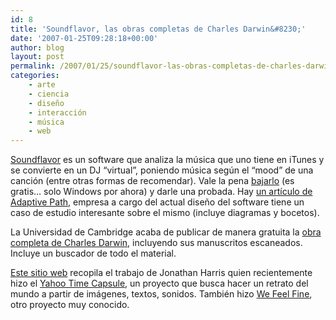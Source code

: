 ```yaml
---
id: 8
title: 'Soundflavor, las obras completas de Charles Darwin&#8230;'
date: '2007-01-25T09:28:18+00:00'
author: blog
layout: post
permalink: /2007/01/25/soundflavor-las-obras-completas-de-charles-darwin/
categories:
    - arte
    - ciencia
    - diseño
    - interacción
    - música
    - web
---
```


[Soundflavor](http://www.soundflavor.com/) es un software que analiza la música que uno tiene en iTunes y se convierte en un DJ “virtual”, poniendo música según el “mood” de una canción (entre otras formas de recomendar). Vale la pena [bajarlo](http://www.soundflavor.com/download/) (es gratis… solo Windows por ahora) y darle una probada. Hay [un artí­culo de Adaptive Path](http://www.adaptivepath.com/publications/essays/archives/000679.php), empresa a cargo del actual diseño del software tiene un caso de estudio interesante sobre el mismo (incluye diagramas y bocetos).

La Universidad de Cambridge acaba de publicar de manera gratuita la [obra completa de Charles Darwin](http://darwin-online.org.uk/), incluyendo sus manuscritos escaneados. Incluye un buscador de todo el material.

[Este sitio web](http://www.number27.org/ "sitio web Jonathan Harris") recopila el trabajo de Jonathan Harris quien recientemente hizo el [Yahoo Time Capsule](http://timecapsule.yahoo.com/), un proyecto que busca hacer un retrato del mundo a partir de imágenes, textos, sonidos. También hizo [We Feel Fine](http://www.wefeelfine.org/), otro proyecto muy conocido.